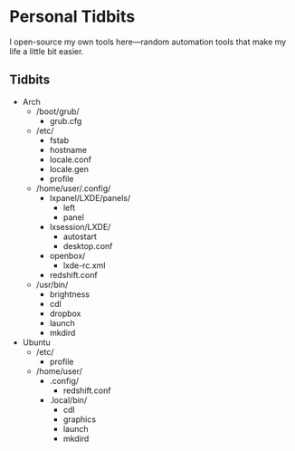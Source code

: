# Personal Tidbits
I open-source my own tools here—random automation tools that make my life a little bit easier.

## Tidbits
* Arch
  * /boot/grub/
    * grub.cfg
  * /etc/
    * fstab
    * hostname
    * locale.conf
    * locale.gen
    * profile
  * /home/user/.config/
    * lxpanel/LXDE/panels/
      * left
      * panel
    * lxsession/LXDE/
      * autostart
      * desktop.conf
    * openbox/
      * lxde-rc.xml
    * redshift.conf
  * /usr/bin/
    * brightness
    * cdl
    * dropbox
    * launch
    * mkdird
* Ubuntu
  * /etc/
    * profile
  * /home/user/
    * .config/
      * redshift.conf
    * .local/bin/
      * cdl
      * graphics
      * launch
      * mkdird
